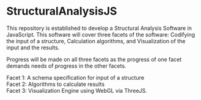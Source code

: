 # StructuralAnalysisJS

This repository is established to develop a Structural Analysis Software in JavaScript.  This software will cover three facets of the software: Codifying the input of a structure, Calculation algorithms, and Visualization of the input and the results.

Progress will be made on all three facets as the progress of one facet demands needs of progress in the other facets.

Facet 1: A schema specification for input of a structure  
Facet 2: Algorithms to calculate results  
Facet 3: Visualization Engine using WebGL via ThreeJS.
